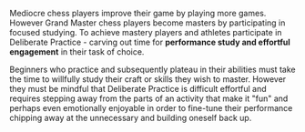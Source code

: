 Mediocre chess players improve their game by playing more games. However Grand Master chess players become masters by participating in focused studying. To achieve mastery players and athletes participate in Deliberate Practice - carving out time for **performance study and effortful engagement** in their task of choice.

Beginners who practice and subsequently plateau in their abilities must take the time to willfully study their craft or skills they wish to master. However they must be mindful that Deliberate Practice is difficult effortful and requires stepping away from the parts of an activity that make it "fun" and perhaps even emotionally enjoyable in order to fine-tune their performance chipping away at the unnecessary and building oneself back up.
